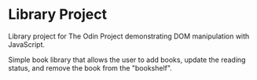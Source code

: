 # Library Project

Library project for The Odin Project demonstrating DOM manipulation with JavaScript.

Simple book library that allows the user to add books, update the reading status, and remove the book from the "bookshelf".
